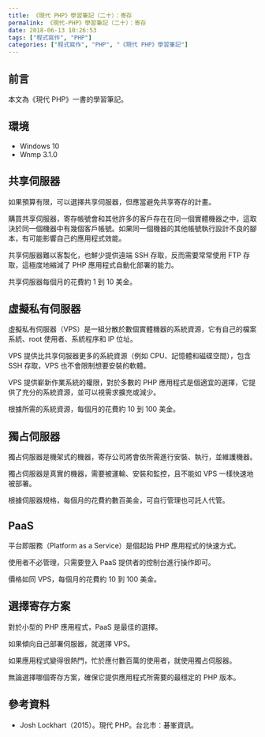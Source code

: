 ```yaml
---
title: 《現代 PHP》學習筆記（二十）：寄存
permalink: 《現代-PHP》學習筆記（二十）：寄存
date: 2018-06-13 10:26:53
tags: ["程式寫作", "PHP"]
categories: ["程式寫作", "PHP", "《現代 PHP》學習筆記"]
---
```


## 前言

本文為《現代 PHP》一書的學習筆記。

## 環境

- Windows 10
- Wnmp 3.1.0

## 共享伺服器

如果預算有限，可以選擇共享伺服器，但應當避免共享寄存的計畫。

購買共享伺服器，寄存帳號會和其他許多的客戶存在在同一個實體機器之中，這取決於同一個機器中有幾個客戶帳號。如果同一個機器的其他帳號執行設計不良的腳本，有可能影響自己的應用程式效能。

共享伺服器難以客製化，也鮮少提供遠端 SSH 存取，反而需要常常使用 FTP 存取，這極度地縮減了 PHP 應用程式自動化部署的能力。

共享伺服器每個月的花費約 1 到 10 美金。

## 虛擬私有伺服器

虛擬私有伺服器（VPS）是一組分散於數個實體機器的系統資源，它有自己的檔案系統、root 使用者、系統程序和 IP 位址。

VPS 提供比共享伺服器更多的系統資源（例如 CPU、記憶體和磁碟空間），包含 SSH 存取，VPS 也不會限制想要安裝的軟體。

VPS 提供嶄新作業系統的權限，對於多數的 PHP 應用程式是個適宜的選擇，它提供了充分的系統資源，並可以視需求擴充或減少。

根據所需的系統資源，每個月的花費約 10 到 100 美金。

## 獨占伺服器

獨占伺服器是機架式的機器，寄存公司將會依所需進行安裝、執行，並維護機器。

獨占伺服器是真實的機器，需要被運輸、安裝和監控，且不能如 VPS 一樣快速地被部署。

根據伺服器規格，每個月的花費約數百美金，可自行管理也可託人代管。

## PaaS

平台即服務（Platform as a Service）是個起始 PHP 應用程式的快速方式。

使用者不必管理，只需要登入 PaaS 提供者的控制台進行操作即可。

價格如同 VPS，每個月的花費約 10 到 100 美金。

## 選擇寄存方案

對於小型的 PHP 應用程式，PaaS 是最佳的選擇。

如果傾向自己部署伺服器，就選擇 VPS。

如果應用程式變得很熱門，忙於應付數百萬的使用者，就使用獨占伺服器。

無論選擇哪個寄存方案，確保它提供應用程式所需要的最穩定的 PHP 版本。

## 參考資料

- Josh Lockhart（2015）。現代 PHP。台北市：碁峯資訊。
